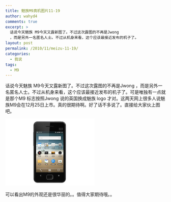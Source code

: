 ```yaml
---
title: 魅族M9真机图片11-19
author: wahyd4
comments: true
excerpt: >
  话说今天魅族 M9今天又露新图了。不过这次露图的不再是Jwong
  ，而是另外一名匿名人士。不过从机身来看，这个应该最接近发布的机子了。
layout: post
permalink: /2010/11/meizu-11-19/
categories:
  - 我说
tags:
  - M9
---
```

话说今天魅族 M9今天又露新图了。不过这次露图的不再是Jwong ，而是另外一名匿名人士。不过从机身来看，这个应该最接近发布的机子了。可是唯独有一点就是那个M9 标志按照Jwong 说的英国换成魅族 logo 才对。这两天网上很多人说魅族M9会在12月25日上市。真的很期待啊。好了话不多说了。直接给大家伙上图吧。

[<img class="size-full wp-image-2011 aligncenter" title="ceJnKbnU8GiY" src="/images/2010/11/ceJnKbnU8GiY.jpg" alt="" width="280" height="210" />][1]

可以看出M9的外观还是很华丽的。。值得大家期待哦。。

 [1]: /images/2010/11/ceJnKbnU8GiY.jpg
